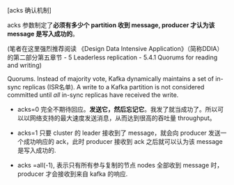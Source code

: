 
[acks 确认机制]

acks 参数制定了**必须有多少个 partition 收到 message, producer 才认为该 message 是写入成功的**。

(笔者在这里强烈推荐阅读 《Design Data Intensive Application》（简称DDIA）的第二部分第五章节 - 5 Leaderless replication - 5.4.1 Quorums for reading and writing)

Quorums. Instead of majority vote, Kafka dynamically maintains a set of in-sync replicas (ISR名单). A write to a Kafka partition is not considered committed until _all_ in-sync replicas have received the write.

- acks=0 完全不期待回应。**发送它，然后忘记它**。我发了就当成功了。所以可以以网络支持的最大速度发送消息，从而达到很高的吞吐量 throughput。 

- acks=1 只要 cluster 的 leader 接收到了 message，就会向 producer 发送一个成功响应的 ack，此时 producer 接收到 ack 之后就可以认为该 message 是写入成功的.

- acks =all(-1), 表示只有所有参与复制的节点 nodes 全部收到 message 时，producer 才会接收到来自 kafka 的响应.